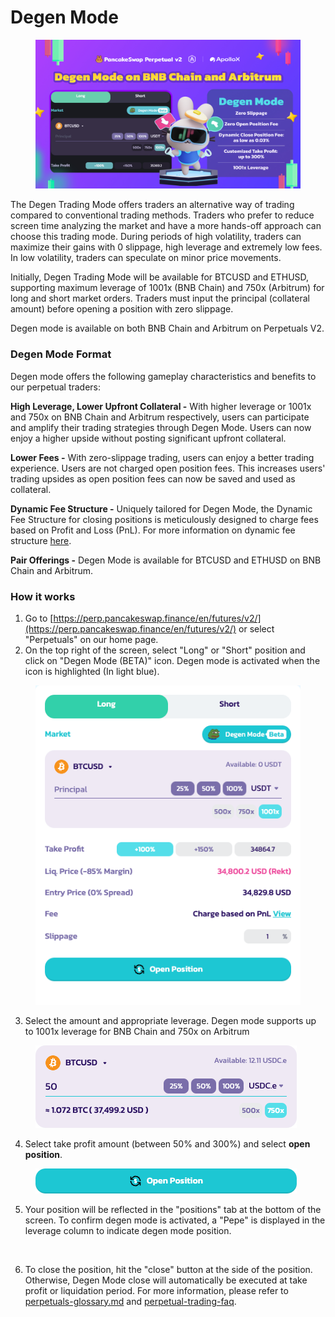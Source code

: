 # Degen Mode

<figure><img src="../../../../.gitbook/assets/Perps Degen Mode-2.jpg" alt=""><figcaption></figcaption></figure>

The Degen Trading Mode offers traders an alternative way of trading compared to conventional trading methods. Traders who prefer to reduce screen time analyzing the market and have a more hands-off approach can choose this trading mode. During periods of high volatility, traders can maximize their gains with 0 slippage, high leverage and extremely low fees. In low volatility, traders can speculate on minor price movements.

Initially, Degen Trading Mode will be available for BTCUSD and ETHUSD, supporting maximum leverage of 1001x (BNB Chain) and 750x (Arbitrum) for long and short market orders. Traders must input the principal (collateral amount) before opening a position with zero slippage.&#x20;

Degen mode is available on both BNB Chain and Arbitrum on Perpetuals V2.

### Degen Mode Format

Degen mode offers the following gameplay characteristics and benefits to our perpetual traders:

**High Leverage, Lower Upfront Collateral -** With higher leverage or 1001x and 750x on BNB Chain and Arbitrum respectively, users can participate and amplify their trading strategies through Degen Mode. Users can now enjoy a higher upside without posting significant upfront collateral.

**Lower Fees -** With zero-slippage trading, users can enjoy a better trading experience. Users are not charged open position fees. This increases users' trading upsides as open position fees can now be saved and used as collateral.

**Dynamic Fee Structure -** Uniquely tailored for Degen Mode, the Dynamic Fee Structure for closing positions is meticulously designed to charge fees based on Profit and Loss (PnL). For more information on dynamic fee structure [here](degen-mode-dynamic-fee.md).

**Pair Offerings -** Degen Mode is available for BTCUSD and ETHUSD on BNB Chain and Arbitrum.

### How it works

1. Go to [https://perp.pancakeswap.finance/en/futures/v2/](https://perp.pancakeswap.finance/en/futures/v2/) or select "Perpetuals" on our home page.
2. On the top right of the screen, select "Long" or "Short" position and click on "Degen Mode (BETA)" icon. Degen mode is activated when the icon is highlighted (In light blue).

<figure><img src="../../../../.gitbook/assets/Degen mode 1.png" alt=""><figcaption></figcaption></figure>

3. Select the amount and appropriate leverage. Degen mode supports up to 1001x leverage for BNB Chain and 750x on Arbitrum

<figure><img src="../../../../.gitbook/assets/Degen Mode 2.png" alt=""><figcaption></figcaption></figure>

4. Select take profit amount (between 50% and 300%) and select **open position**.

<figure><img src="../../../../.gitbook/assets/Degen Mode 3.png" alt=""><figcaption></figcaption></figure>

5. Your position will be reflected in the "positions" tab at the bottom of the screen. To confirm  degen mode is activated, a "Pepe" is displayed in the leverage column to indicate degen mode position.

<figure><img src="../../../../.gitbook/assets/Screenshot 2023-11-06 at 2.03.07 PM.png" alt=""><figcaption></figcaption></figure>

6. To close the position, hit the "close" button at the side of the position. Otherwise, Degen Mode close will automatically be executed at take profit or liquidation period. For more information, please refer to [perpetuals-glossary.md](../perpetuals-glossary.md "mention") and [perpetual-trading-faq](../perpetual-trading-faq/ "mention").

<figure><img src="../../../../.gitbook/assets/Screenshot 2023-11-06 at 2.03.12 PM.png" alt=""><figcaption></figcaption></figure>
